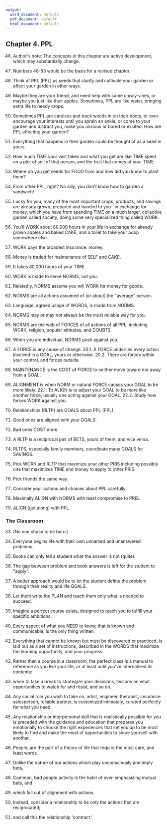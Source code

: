 ```yaml
---
output:
  word_document: default
  pdf_document: default
  html_document: default
---
```


## Chapter 4.	PPL

46. Author's note: The concepts in this chapter are active development, which may substantially change. 
47. Numbers 48-53 would be the basis for a revised chapter. 

1.	Think of PPL (PPL) as seeds that clarify and cultivate your garden or 
affect your garden in other ways.
2.	Maybe they are your friend, and need help with some unruly vines, or 
maybe you just like their apples. Sometimes, PPL are like water, 
bringing extra life to needy crops. 
3.	Sometimes PPL are careless and track weeds in on their boots, or over-
encourage your interests until you sprain an ankle, or come to your 
garden and distract you, make you anxious or bored or excited. How 
are PPL affecting your garden?
4.	Everything that happens in their garden could be thought of as a seed 
in yours.
5.	How much TIME your visit takes and what you get are like TIME spent 
on a plot of soil of that person, and the fruit that comes of your TIME.

6.	Where do you get seeds for FOOD from and how did you know to 
plant them? 
7.	From other PPL, right? No silly, you don't know how to garden a 
sandwich! 
8.	Lucky for you, many of the most important crops, products, and 
savings are already grown, prepared and handed to you--in exchange 
for money, which you have from spending TIME on a much larger, 
collective garden called society, doing some very specialized thing 
called WORK. 
9.	You'll WORK about 80,000 hours in your life in exchange for already 
grown apples and baked CAKE, and a toilet to take your poop 
somewhere else.

10.	WORK pays the broadest insurance: money. 
11.	Money is traded for maintenance of SELF and CAKE. 
12.	It takes 80,000 hours of your TIME.
13.	WORK is made to serve NORMS, not you.

14.	Relatedly, NORMS assume you will WORK for money for goods. 
15.	NORMS are all actions assumed of (or about) the "average" person.
16.	Language, agreed usage of WORDS, is made from NORMS.
17.	NORMS may or may not always be the most reliable way for you.
18.	NORMS are the web of FORCES of all actions of all PPL, including 
WORK, religion, popular attitudes, and DOUBTS.
19.	When you are individual, NORMS push against you.

20.	A FORCE is any cause of change. 
20.1.	A FORCE underlies every action involved in a GOAL, yours or 
otherwise.
20.2.	There are forces within your control, and forces outside.
21.	MAINTENANCE is the COST of FORCE to neither move toward nor 
away from a GOAL. 
22.	ALIGNMENT is when NORM or natural FORCE causes your GOAL to be 
more likely.
22.1.	To ALIGN is to adjust your GOAL to be more like another force, 
usually one acting against your GOAL. 
22.2.	Study how forces WORK against you. 

23.	Relationships (RLTP) are GOALS about PPL (PPL). 
24.	Good ones are aligned with your GOALS.
25.	Bad ones COST more. 
26.	A RLTP is a reciprocal pair of BETS, yours of them, and vice versa.
27.	RLTPS, especially family members, coordinate many GOALS for 
SAVINGS.

28.	Pick WORK and RLTP that maximize your other PRIS including possibly 
one that maximizes TIME and money to apply to other PRIS.
29.	Pick friends the same way. 
30.	Consider your actions and choices about PPL carefully. 
31.	Maximally ALIGN with NORMS with least compromise to PRIS. 
32.	ALIGN (get along) with PPL.

### The Classroom  

33.	(No one chose to be born.) 
34.	Everyone begins life with their own unnamed and unanswered 
problems.
35.	Books can only tell a student what the answer is not (quite).
36.	The gap between problem and book answers is left for the student to 
"apply".
37.	A better approach would be to let the student define the problem 
through their reality and life GOALS.
38.	Let them write the PLAN and teach them only what is needed to 
succeed.
39.	Imagine a perfect course exists, designed to teach you to fulfill your 
specific ambitions. 
40.	Every aspect of what you NEED to know, that is known and 
communicable, is the only thing written. 
41.	Everything that cannot be known but must be discovered or practiced, 
is laid out as a set of instructions, described in the WORDS that 
maximize the learning opportunity, and your progress.
42.	Rather than a course in a classroom, the perfect class is a manual to 
reference as you live your life, or at least until you've internalized its 
contents: 
43.	when to take a break to strategize your decisions, lessons on what 
opportunities to watch for and resist, and so on. 
44.	Any social role you wish to take on, artist, engineer, therapist, 
insurance salesperson, reliable partner, is customized intimately, 
curated perfectly for what you need.
45.	Any relationship or interpersonal skill that is realistically possible for 
you is preceded with the guidance and education that prepares you 
emotionally to choose the right experiences that set you up to be 
most likely to find and make the most of opportunities to share 
yourself with another.

48. People, are the part of a theory of life that require the most care, and least words. 
49. Unlike the nature of our actions which play unconsciously and imply bets, 
50. Common, bad people activity is the habit of over-emphasizing mutual bets, and 
51. which fall out of alignment with actions.
52. Instead, consider a relationship to be only the actions that are reciprocated;
53. and call this the relationship 'contract.'


